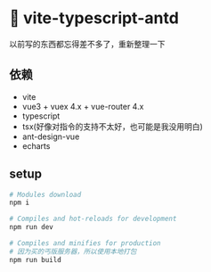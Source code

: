 # 🚧 vite-typescript-antd

以前写的东西都忘得差不多了，重新整理一下
## 依赖

- vite
- vue3 + vuex 4.x + vue-router 4.x
- typescript
- tsx(好像对指令的支持不太好，也可能是我没用明白)
- ant-design-vue
- echarts

## setup
```bash
# Modules download
npm i

# Compiles and hot-reloads for development
npm run dev

# Compiles and minifies for production
# 因为买的丐版服务器，所以使用本地打包
npm run build
```